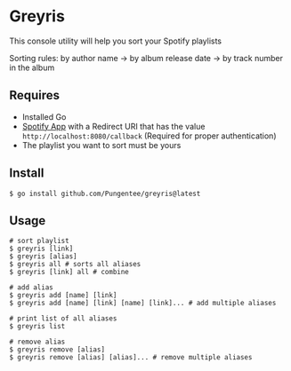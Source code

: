 # Greyris
This console utility will help you sort your Spotify playlists

Sorting rules: by author name -> by album release date -> by track number in the album

## Requires
- Installed Go
- [Spotify App](https://developer.spotify.com/dashboard) with a Redirect URI that has the value `http://localhost:8080/callback` (Required for proper authentication)
- The playlist you want to sort must be yours

## Install
```shell
$ go install github.com/Pungentee/greyris@latest
```

## Usage
```shell
# sort playlist
$ greyris [link]
$ greyris [alias] 
$ greyris all # sorts all aliases
$ greyris [link] all # combine

# add alias
$ greyris add [name] [link]
$ greyris add [name] [link] [name] [link]... # add multiple aliases 

# print list of all aliases
$ greyris list

# remove alias
$ greyris remove [alias]
$ greyris remove [alias] [alias]... # remove multiple aliases 
```